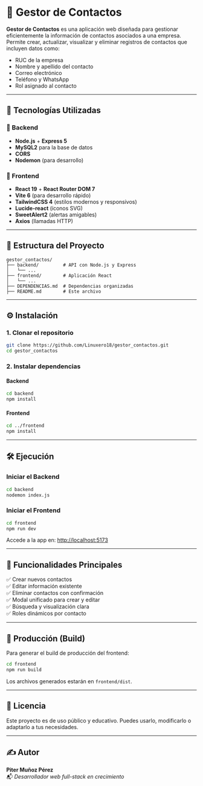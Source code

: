# 📇 Gestor de Contactos

**Gestor de Contactos** es una aplicación web diseñada para gestionar eficientemente la información de contactos asociados a una empresa. Permite crear, actualizar, visualizar y eliminar registros de contactos que incluyen datos como:

- RUC de la empresa
- Nombre y apellido del contacto
- Correo electrónico
- Teléfono y WhatsApp
- Rol asignado al contacto

---

## 🚀 Tecnologías Utilizadas

### 🧠 Backend
- **Node.js** + **Express 5**
- **MySQL2** para la base de datos
- **CORS**
- **Nodemon** (para desarrollo)

### 🎨 Frontend
- **React 19** + **React Router DOM 7**
- **Vite 6** (para desarrollo rápido)
- **TailwindCSS 4** (estilos modernos y responsivos)
- **Lucide-react** (íconos SVG)
- **SweetAlert2** (alertas amigables)
- **Axios** (llamadas HTTP)

---

## 📂 Estructura del Proyecto

```
gestor_contactos/
├── backend/         # API con Node.js y Express
│   └── ...
├── frontend/        # Aplicación React
│   └── ...
├── DEPENDENCIAS.md  # Dependencias organizadas
├── README.md        # Este archivo
```

---

## ⚙️ Instalación

### 1. Clonar el repositorio
```bash
git clone https://github.com/Linuxero18/gestor_contactos.git
cd gestor_contactos
```

### 2. Instalar dependencias

#### Backend
```bash
cd backend
npm install
```

#### Frontend
```bash
cd ../frontend
npm install
```

---

## 🛠️ Ejecución

### Iniciar el Backend
```bash
cd backend
nodemon index.js
```

### Iniciar el Frontend
```bash
cd frontend
npm run dev
```

Accede a la app en: [http://localhost:5173](http://localhost:5173)

---

## 📄 Funcionalidades Principales

✅ Crear nuevos contactos  
✅ Editar información existente  
✅ Eliminar contactos con confirmación  
✅ Modal unificado para crear y editar  
✅ Búsqueda y visualización clara  
✅ Roles dinámicos por contacto

---

## 💾 Producción (Build)

Para generar el build de producción del frontend:

```bash
cd frontend
npm run build
```

Los archivos generados estarán en `frontend/dist`.

---

## 📜 Licencia

Este proyecto es de uso público y educativo. Puedes usarlo, modificarlo o adaptarlo a tus necesidades.

---

## ✍️ Autor

**Piter Muñoz Pérez**  
📬 *Desarrollador web full-stack en crecimiento*